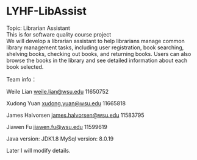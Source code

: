 # LYHF-LibAssist
Topic: Librarian Assistant  
This is for software quality course project    
We will develop a librarian assistant to help librarians manage common library management tasks, including user registration, book searching, shelving books, checking out books, and returning books. Users can also browse the books in the library and see detailed information about each book selected.

Team info：

Weile Lian weile.lian@wsu.edu 11650752

Xudong Yuan xudong.yuan@wsu.edu 11665818

James Halvorsen james.halvorsen@wsu.edu 11583795

Jiawen Fu jiawen.fu@wsu.edu 11599619

Java version: JDK1.8
MySql version: 8.0.19


Later I will modify details.
